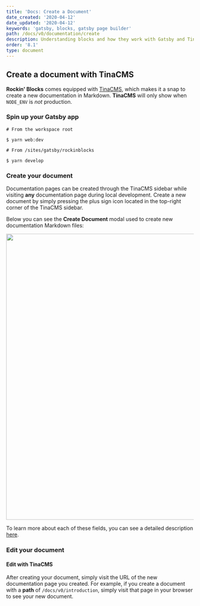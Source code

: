 ```yaml
---
title: 'Docs: Create a Document'
date_created: '2020-04-12'
date_updated: '2020-04-12'
keywords: 'gatsby, blocks, gatsby page builder'
path: /docs/v0/documentation/create
description: Understanding blocks and how they work with Gatsby and TinaCMS.
order: '8.1'
type: document
---
```


## Create a document with TinaCMS

**Rockin' Blocks** comes equipped with [TinaCMS](https://tina.io), which makes it a snap to create a new documentation in Markdown. **TinaCMS** will only show when `NODE_ENV` is _not_ production.

### Spin up your Gatsby app

```shell
# From the workspace root

$ yarn web:dev

# From /sites/gatsby/rockinblocks

$ yarn develop
```

### Create your document

Documentation pages can be created through the TinaCMS sidebar while visiting **any** documentation page during local development. Create a new document by simply pressing the plus sign icon located in the top-right corner of the TinaCMS sidebar.

Below you can see the **Create Document** modal used to create new documentation Markdown files:

<img src="//rockinblocks.s3-us-west-2.amazonaws.com/media/screenshot-create-document.png" width="768">

To learn more about each of these fields, you can see a detailed description [here](/documentation).

### Edit your document

#### Edit with TinaCMS

After creating your document, simply visit the URL of the new documentation page you created. For example, if you create a document with a **path** of `/docs/v0/introduction`, simply visit that page in your browser to see your new document. 

